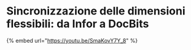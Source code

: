 # Sincronizzazione delle dimensioni flessibili: da Infor a DocBits



{% embed url="https://youtu.be/SmaKovY7Y_8" %}
